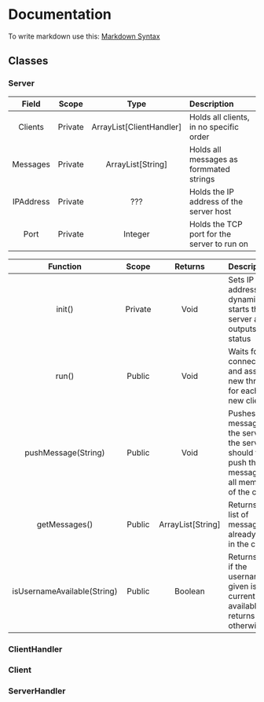 # Documentation

To write markdown use this: [Markdown Syntax](http://daringfireball.net/projects/markdown/syntax "Markdown Syntax")

## Classes

### Server

| Field     | Scope     | Type                      | Description                                 |
|:---------:|:---------:|:-------------------------:|:--------------------------------------------|
| Clients   | Private   | ArrayList[ClientHandler]  | Holds all clients, in no specific order     |
| Messages  | Private   | ArrayList[String]         | Holds all messages as formmated strings     |
| IPAddress | Private   | ???                       | Holds the IP address of the server host     |
| Port      | Private   | Integer                   | Holds the TCP port for the server to run on |

| Function  | Scope     | Returns   | Description   |
|:---------:|:---------:|:---------:|:--------------|
| init()    | Private   | Void      | Sets IP address dynamically, starts the server and outputs status |
| run()     | Public    | Void      | Waits for connections and assigns new threads for each new client |
| pushMessage(String) | Public  | Void      | Pushes a message to the server, the server should then push the message to all members of the chat |
| getMessages() | Public  | ArrayList[String] | Returns a list of messages already sent in the chat |
| isUsernameAvailable(String) | Public  | Boolean   | Returns true if the username given is currently available, returns false otherwise |




### ClientHandler


### Client

### ServerHandler
